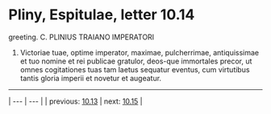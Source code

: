# Pliny, Espitulae, letter 10.14

greeting. C. PLINIUS TRAIANO IMPERATORI



1. Victoriae tuae, optime imperator, maximae, pulcherrimae, antiquissimae et tuo nomine et rei publicae gratulor, deos-que immortales precor, ut omnes cogitationes tuas tam laetus sequatur eventus, cum virtutibus tantis gloria imperii et novetur et augeatur.



---

| --- | --- |
| previous: [10.13](../10.13/) | next: [10.15](../10.15/) |